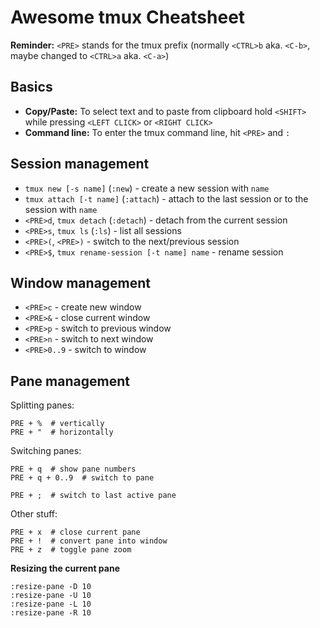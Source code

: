 # Awesome tmux Cheatsheet

**Reminder:** `<PRE>` stands for the tmux prefix (normally `<CTRL>b` aka. `<C-b>`, maybe changed to `<CTRL>a` aka. `<C-a>`)

## Basics

- **Copy/Paste:** To select text and to paste from clipboard hold `<SHIFT>` while pressing `<LEFT CLICK>` or `<RIGHT CLICK>`
- **Command line:** To enter the tmux command line, hit `<PRE>` and `:`


## Session management

- `tmux new [-s name]` (`:new`) - create a new session with `name`
- `tmux attach [-t name]` (`:attach`) - attach to the last session or to the session with `name`
- `<PRE>d`, `tmux detach` (`:detach`) - detach from the current session
- `<PRE>s`, `tmux ls` (`:ls`) - list all sessions
- `<PRE>(`, `<PRE>)` - switch to the next/previous session
- `<PRE>$`, `tmux rename-session [-t name] name` - rename session

## Window management

- `<PRE>c` - create new window
- `<PRE>&` - close current window
- `<PRE>p` - switch to previous window
- `<PRE>n` - switch to next window
- `<PRE>0..9` - switch to window

## Pane management

Splitting panes:

```
PRE + %  # vertically
PRE + "  # horizontally
```

Switching panes:

```
PRE + q  # show pane numbers
PRE + q + 0..9  # switch to pane

PRE + ;  # switch to last active pane
```

Other stuff:

```
PRE + x  # close current pane
PRE + !  # convert pane into window
PRE + z  # toggle pane zoom
```

**Resizing the current pane**

```
:resize-pane -D 10 
:resize-pane -U 10 
:resize-pane -L 10
:resize-pane -R 10
```
